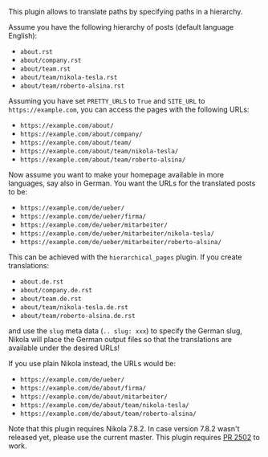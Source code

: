 This plugin allows to translate paths by specifying paths in a hierarchy.

Assume you have the following hierarchy of posts (default language English):
- `about.rst`
- `about/company.rst`
- `about/team.rst`
- `about/team/nikola-tesla.rst`
- `about/team/roberto-alsina.rst`

Assuming you have set `PRETTY_URLS` to `True` and `SITE_URL` to `https://example.com`,
you can access the pages with the following URLs:
- `https://example.com/about/`
- `https://example.com/about/company/`
- `https://example.com/about/team/`
- `https://example.com/about/team/nikola-tesla/`
- `https://example.com/about/team/roberto-alsina/`

Now assume you want to make your homepage available in more languages, say
also in German. You want the URLs for the translated posts to be:
- `https://example.com/de/ueber/`
- `https://example.com/de/ueber/firma/`
- `https://example.com/de/ueber/mitarbeiter/`
- `https://example.com/de/ueber/mitarbeiter/nikola-tesla/`
- `https://example.com/de/ueber/mitarbeiter/roberto-alsina/`

This can be achieved with the `hierarchical_pages` plugin. If you create
translations:
- `about.de.rst`
- `about/company.de.rst`
- `about/team.de.rst`
- `about/team/nikola-tesla.de.rst`
- `about/team/roberto-alsina.de.rst`

and use the `slug` meta data (`.. slug: xxx`) to specify the German slug,
Nikola will place the German output files so that the translations are
available under the desired URLs!

If you use plain Nikola instead, the URLs would be:
- `https://example.com/de/ueber/`
- `https://example.com/de/about/firma/`
- `https://example.com/de/about/mitarbeiter/`
- `https://example.com/de/about/team/nikola-tesla/`
- `https://example.com/de/about/team/roberto-alsina/`

Note that this plugin requires Nikola 7.8.2. In case version 7.8.2 wasn't
released yet, please use the current master. This plugin requires
[PR 2502](https://github.com/getnikola/nikola/pull/2502) to work.
